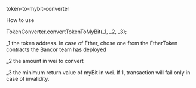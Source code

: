 token-to-mybit-converter


How to use 


TokenConverter.convertTokenToMyBit(_1, _2, _3);


_1 the token address. In case of Ether, chose one from the EtherToken contracts the Bancor team has deployed

_2 the amount in wei to convert

_3 the minimum return value of myBit in wei. If 1, transaction will fail only in case of invalidity.

